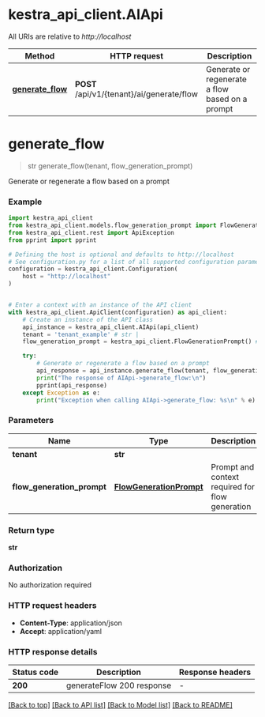 # kestra_api_client.AIApi

All URIs are relative to *http://localhost*

Method | HTTP request | Description
------------- | ------------- | -------------
[**generate_flow**](AIApi.md#generate_flow) | **POST** /api/v1/{tenant}/ai/generate/flow | Generate or regenerate a flow based on a prompt


# **generate_flow**
> str generate_flow(tenant, flow_generation_prompt)

Generate or regenerate a flow based on a prompt

### Example


```python
import kestra_api_client
from kestra_api_client.models.flow_generation_prompt import FlowGenerationPrompt
from kestra_api_client.rest import ApiException
from pprint import pprint

# Defining the host is optional and defaults to http://localhost
# See configuration.py for a list of all supported configuration parameters.
configuration = kestra_api_client.Configuration(
    host = "http://localhost"
)


# Enter a context with an instance of the API client
with kestra_api_client.ApiClient(configuration) as api_client:
    # Create an instance of the API class
    api_instance = kestra_api_client.AIApi(api_client)
    tenant = 'tenant_example' # str | 
    flow_generation_prompt = kestra_api_client.FlowGenerationPrompt() # FlowGenerationPrompt | Prompt and context required for flow generation

    try:
        # Generate or regenerate a flow based on a prompt
        api_response = api_instance.generate_flow(tenant, flow_generation_prompt)
        print("The response of AIApi->generate_flow:\n")
        pprint(api_response)
    except Exception as e:
        print("Exception when calling AIApi->generate_flow: %s\n" % e)
```



### Parameters


Name | Type | Description  | Notes
------------- | ------------- | ------------- | -------------
 **tenant** | **str**|  | 
 **flow_generation_prompt** | [**FlowGenerationPrompt**](FlowGenerationPrompt.md)| Prompt and context required for flow generation | 

### Return type

**str**

### Authorization

No authorization required

### HTTP request headers

 - **Content-Type**: application/json
 - **Accept**: application/yaml

### HTTP response details

| Status code | Description | Response headers |
|-------------|-------------|------------------|
**200** | generateFlow 200 response |  -  |

[[Back to top]](#) [[Back to API list]](../README.md#documentation-for-api-endpoints) [[Back to Model list]](../README.md#documentation-for-models) [[Back to README]](../README.md)

